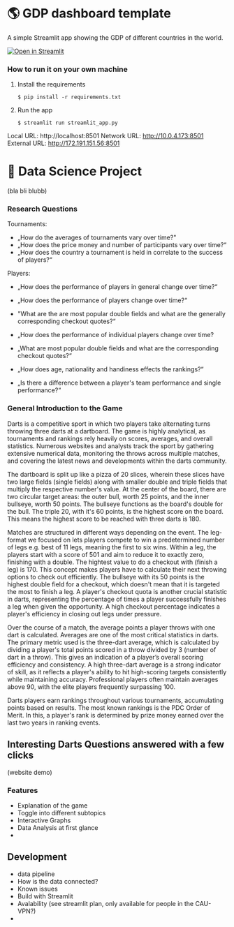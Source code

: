 # :earth_americas: GDP dashboard template

A simple Streamlit app showing the GDP of different countries in the world.

[![Open in Streamlit](https://static.streamlit.io/badges/streamlit_badge_black_white.svg)](https://gdp-dashboard-template.streamlit.app/)

### How to run it on your own machine

1. Install the requirements

   ```
   $ pip install -r requirements.txt
   ```

2. Run the app

   ```
   $ streamlit run streamlit_app.py
   ```


Local URL: http://localhost:8501
Network URL: http://10.0.4.173:8501
External URL: http://172.191.151.56:8501

# :dart: Data Science Project
(bla bli blubb)

### Research Questions
Tournaments:
- „How do the averages of tournaments vary over time?"
- „How does the price money and number of participants vary over time?“
- „How does the country a tournament is held in correlate to the success of players?“

Players:
- „How does the performance of players in general change over time?“
-    „How does the performance of players change over time?“
-    "What are the are most popular double fields and what are the generally corresponding checkout quotes?“

- „How does the performance of individual players change over time?
-    „What are most popular double fields and what are the corresponding checkout quotes?“
- „How does age, nationality and handiness effects the rankings?“
- „Is there a difference between a player's team performance and single performance?“

### General Introduction to the Game

Darts is a competitive sport in which two players take alternating turns throwing three darts at a dartboard. The game is highly analytical, as tournaments and rankings rely heavily on scores, averages, and overall statistics. Numerous websites and analysts track the sport by gathering extensive numerical data, monitoring the throws across multiple matches, and covering the latest news and developments within the darts community.

The dartboard is split up like a pizza of 20 slices, wherein these slices have two large fields (single fields) along with smaller double and triple fields that multiply the respective number's value. At the center of the board, there are two circular target areas: the outer bull, worth 25 points, and the inner bullseye, worth 50 points. The bullseye functions as the board's double for the bull. The triple 20, with it's 60 points, is the highest score on the board. This means the highest score to be reached with three darts is 180.

Matches are structured in different ways depending on the event. The leg-format we focused on lets players compete to win a predetermined number of legs e.g. best of 11 legs, meaning the first to six wins. Within a leg, the players start with a score of 501 and aim to reduce it to exactly zero, finishing with a double. The hightest value to do a checkout with (finish a leg) is 170. This concept makes players have to calculate their next throwing options to check out efficiently. The bullseye with its 50 points is the highest double field for a checkout, which doesn't mean that it is targeted the most to finish a leg. A player's checkout quota is another crucial statistic in darts, representing the percentage of times a player successfully finishes a leg when given the opportunity. A high checkout percentage indicates a player's efficiency in closing out legs under pressure.

Over the course of a match, the average points a player throws with one dart is calculated. Averages are one of the most critical statistics in darts. The primary metric used is the three-dart average, which is calculated by dividing a player's total points scored in a throw divided by 3 (number of dart in a throw). This gives an indication of a player’s overall scoring efficiency and consistency. A high three-dart average is a strong indicator of skill, as it reflects a player's ability to hit high-scoring targets consistently while maintaining accuracy. Professional players often maintain averages above 90, with the elite players frequently surpassing 100.

Darts players earn rankings throughout various tournaments, accumulating points based on results. The most known rankings is the PDC Order of Merit. In this, a player's rank is determined by prize money earned over the last two years in ranking events.

## Interesting Darts Questions answered with a few clicks
(website demo)

### Features
- Explanation of the game
- Toggle into different subtopics
- Interactive Graphs
- Data Analysis at first glance
- 

## Development
- data pipeline
- How is the data connected?
- Known issues
- Build with Streamlit
- Avalability (see streamlit plan, only available for people in the CAU-VPN?)
- 
